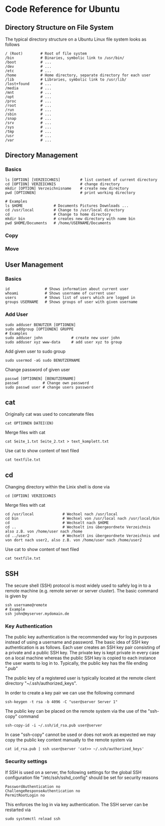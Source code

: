 # Code Reference for Ubuntu
## Directory Structure on File System
The typical directory structure on a Ubuntu Linux file system looks as follows
```Shell
/ (Root)        # Root of file system
/bin            # Binaries, symbolic link to /usr/bin/
/boot           # ...
/dev            # ...
/etc            # ...
/home           # Home directory, separate directory for each user
/lib            # Libraries, symbolic link to /usr/lib/
/lost+found     # ...
/media          # ...
/mnt            # ...
/opt            # ...
/proc           # ...
/root           # ...
/run            # ...
/sbin           # ...
/snap           # ...
/srv            # ...
/sys            # ...
/tmp            # ...
/usr            # ...
/var            # ...
```
## Directory Management
### Basics
```Shell
ls [OPTION] [VERZEICHNIS]         # list content of current directory
cd [OPTION] VERZEICHNIS           # change directory
mkdir [OPTION] Verzeichnisname    # create new directory
pwd [OPTIONEN]                    # print working directory

# Examples
ls $HOME              # Documents Pictures Downloads ...
cd /usr/local         # Change to /usr/local directory
cd                    # Change to home directory
mkdir bin             # creates new directory with name bin
pwd $HOME/Documents   # /home/USERNAME/Documents
```
### Copy
### Move
## User Management
### Basics
```Shell
id                # Shows information about current user
whoami            # Shows username of current user
users             # Shows list of users which are logged in
groups USERNAME   # Shows groups of user with given username
```
### Add User
```Shell
sudo adduser BENUTZER [OPTIONEN]
sudo addgroup [OPTIONEN] GRUPPE
# Examples
sudo adduser john             # create new user john
sudo adduser xyz www-data     # add user xyz to group
```
Add given user to sudo group
```Shell
sudo usermod -aG sudo BENUTZERNAME
```
Change password of given user 
```Shell
passwd [OPTIONEN] [BENUTZERNAME]
passwd           # Change own password
sudo passwd user # change users password
```

## cat
Originally cat was used to concatenate files
```Shell
cat OPTIONEN DATEI(EN)
```
Merge files with cat
```Shell
cat Seite_1.txt Seite_2.txt > text_komplett.txt
```
Use cat to show content of text filed
```Shell
cat textfile.txt
```
## cd
Changing directory within the Linix shell is done via
```Shell
cd [OPTION] VERZEICHNIS
```
Merge files with cat
```Shell
cd /usr/local             # Wechsel nach /usr/local
cd bin                    # Wechsel von /usr/local nach /usr/local/bin
cd                        # Wechselt nach $HOME
cd ..                     # Wechselt ins übergeordnete Verzeichnis also z.B. von /home/user nach /home
cd ../user2               # Wechselt ins übergeordnete Verzeichnis und von dort nach user2, also z.B. von /home/user nach /home/user2 
```
Use cat to show content of text filed
```Shell
cat textfile.txt
```
## SSH
The secure shell (SSH) protocol is most widely used to safely log in to a remote machine (e.g. remote server or server cluster). The basic command is given by
```Shell
ssh username@remote
# Example
ssh john@myserver.mydomain.de
```
### Key Authentication
The public key authentication is the recommended way for log in purposes instead of using a username and password. The basic idea of SSH key authentication is as follows. Each user creates an SSH key pair consisting of a private and a public SSH key. The private key is kept private in every case on a local machine whereas the public SSH key is copied to each instance the user wants to log in to. 
Typically, the public key has the file ending ".pub"

The public key of a registered user is typically located at the remote client directory "~/.ssh/authorized_keys".

In order to create a key pair we can use the following command
```Shell
ssh-keygen -t rsa -b 4096 -C "user@server Server 1"
```
The public key can be placed on the remote system via the use of the "ssh-copy" command
```Shell
ssh-copy-id -i ~/.ssh/id_rsa.pub user@server
```
In case "ssh-copy" cannot be used or does not work as expected we may copy the public key content manually to the remote system via
```Shell
cat id_rsa.pub | ssh user@server 'cat>> ~/.ssh/authorized_keys'
```
### Security settings
If SSH is used on a server, the following settings for the global SSH configuration file "/etc/ssh/sshd_config" should be set for security reasons
```Shell
PasswordAuthentication no
ChallengeResponseAuthentication no
PermitRootLogin no
```
This enforces the log in via key authentication. The SSH server can be restarted via
```Shell
sudo systemctl reload ssh
```
